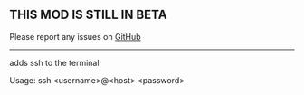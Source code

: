 ## THIS MOD IS STILL IN BETA

Please report any issues on [GitHub](https://github.com/baerchen201/LethalSSHPlugin/issues)

<hr>

adds ssh to the terminal

Usage: ssh \<username\>@\<host\> \<password\>

